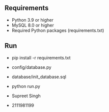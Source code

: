 ## Requirements

- Python 3.9 or higher
- MySQL 8.0 or higher
- Required Python packages (requirements.txt)

## Run
- pip install -r requirements.txt
- config/database.py
- database/init_database.sql
- python run.py

- Supreet Singh
- 2111981199
